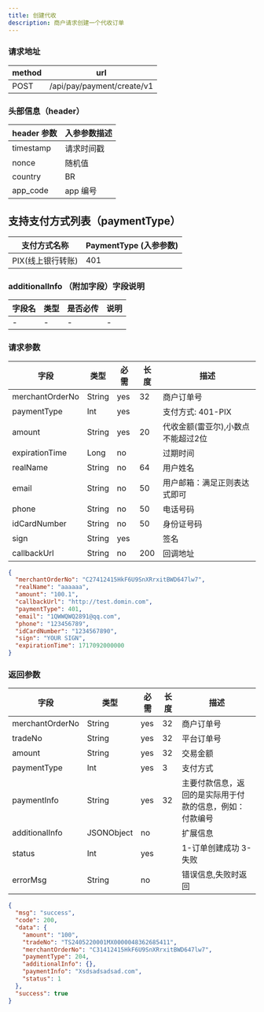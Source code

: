 ```yaml
---
title: 创建代收
description: 商户请求创建一个代收订单
---
```


### 请求地址

| method | url                        |
| ------ | -------------------------- |
| POST   | /api/pay/payment/create/v1 |

### 头部信息（header）

| header 参数 | 入参参数描述 |
| --------- | ------ |
| timestamp | 请求时间戳  |
| nonce     | 随机值    |
| country   | BR |
| app_code  | app 编号 |

## 支持支付方式列表（paymentType）

| 支付方式名称      | PaymentType (入参参数) |
| ----------- | ------------------ |
| PIX(线上银行转账) | 401                |

### additionalInfo （附加字段）字段说明

| 字段名 | 类型  | 是否必传 | 说明  |
| --- | --- | ---- | --- |
| -   | -   | -    | -   |

### 请求参数

| 字段              | 类型     | 必需  | 长度  | 描述                  |
| --------------- | ------ | --- | --- | ------------------- |
| merchantOrderNo | String | yes | 32  | 商户订单号               |
| paymentType     | Int    | yes |     | 支付方式: 401-PIX       |
| amount          | String | yes | 20  | 代收金额(雷亚尔),小数点不能超过2位 |
| expirationTime  | Long   | no  |     | 过期时间                |
| realName        | String | no  | 64  | 用户姓名                |
| email           | String | no  | 50  | 用户邮箱：满足正则表达式即可      |
| phone           | String | no  | 50  | 电话号码                |
| idCardNumber    | String | no  | 50  | 身份证号码               |
| sign            | String | yes |     | 签名                  |
| callbackUrl     | String | no  | 200 | 回调地址                |

```json
{
  "merchantOrderNo": "C27412415HkF6U9SnXRrxitBWD647lw7",
  "realName": "aaaaaa",
  "amount": "100.1",
  "callbackUrl": "http://test.domin.com",
  "paymentType": 401,
  "email": "1QWWQWQ2891@qq.com",
  "phone": "123456789",
  "idCardNumber": "1234567890",
  "sign": "YOUR SIGN",
  "expirationTime": 1717092000000
}
```

### 返回参数

| 字段              | 类型         | 必需  | 长度  | 描述                           |
| --------------- | ---------- | --- | --- | ---------------------------- |
| merchantOrderNo | String     | yes | 32  | 商户订单号                        |
| tradeNo         | String     | yes | 32  | 平台订单号                        |
| amount          | String     | yes | 32  | 交易金额                         |
| paymentType     | Int        | yes | 3   | 支付方式                         |
| paymentInfo     | String     | yes | 32  | 主要付款信息，返回的是实际用于付款的信息，例如：付款编号 |
| additionalInfo  | JSONObject | no  |     | 扩展信息                         |
| status          | Int        | yes |     | 1-订单创建成功 3-失败                |
| errorMsg        | String     | no  |     | 错误信息,失败时返回                   |

```json
{
  "msg": "success",
  "code": 200,
  "data": {
    "amount": "100",
    "tradeNo": "TS2405220001MX0000048362685411",
    "merchantOrderNo": "C31412415HkF6U9SnXRrxitBWD647lw7",
    "paymentType": 204,
    "additionalInfo": {},
    "paymentInfo": "Xsdsadsadsad.com",
    "status": 1
  },
  "success": true
}
```
